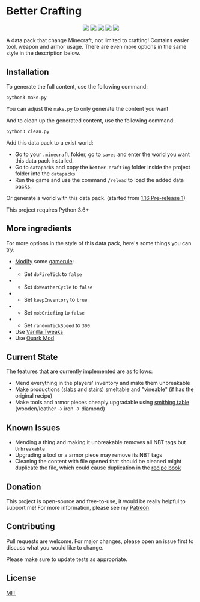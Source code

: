 # Better Crafting

<p align="center">
  <img src="https://img.shields.io/github/stars/mini-peter-hunt/better-crafting">
  <img src="https://img.shields.io/static/v1?label=Contributions&message=Welcome&color=0059b3">
  <img src="https://img.shields.io/github/repo-size/mini-peter-hunt/better-crafting">
  <img src="https://img.shields.io/github/languages/top/mini-peter-hunt/better-crafting">
  <img src="https://img.shields.io/github/license/mini-peter-hunt/better-crafting">
</p>

A data pack that change Minecraft, not limited to crafting!
Contains easier tool, weapon and armor usage. There are even more options in the same style in the description below.

## Installation

To generate the full content, use the following command:

```
python3 make.py
```

You can adjust the `make.py` to only generate the content you want

And to clean up the generated content, use the following command:

```
python3 clean.py
```

Add this data pack to a exist world:

- Go to your `.minecraft` folder, go to `saves` and enter the world you want this data pack installed.
- Go to `datapacks` and copy the `better-crafting` folder inside the project folder into the `datapacks`
- Run the game and use the command `/reload` to load the added data packs.

Or generate a world with this data pack. (started from [1.16 Pre-release 1](https://minecraft.gamepedia.com/Java_Edition_1.16_Pre-release_1))

This project requires Python 3.6+

## More ingredients

For more options in the style of this data pack, here's some things you can try:

- [Modify](https://minecraft.gamepedia.com/Commands/gamerule) some [gamerule](https://minecraft.gamepedia.com/Game_rule):
- - Set `doFireTick` to `false`
- - Set `doWeatherCycle` to `false`
- - Set `keepInventory` to `true`
- - Set `mobGriefing` to `false`
- - Set `randomTickSpeed` to `300`
- Use [Vanilla Tweaks](http://vanillatweaks.net/)
- Use [Quark Mod](https://quark.vazkii.net/)

## Current State

The features that are currently implemented are as follows:

- Mend everything in the players' inventory and make them unbreakable
- Make productions ([slabs](https://minecraft.gamepedia.com/Slab) and [stairs](https://minecraft.gamepedia.com/Stairs)) smeltable and "vineable" (if has the original recipe)
- Make tools and armor pieces cheaply upgradable using [smithing table](https://minecraft.gamepedia.com/Smithing_Table) (wooden/leather -> iron -> diamond)

## Known Issues

- Mending a thing and making it unbreakable removes all NBT tags but `Unbreakable`
- Upgrading a tool or a armor piece may remove its NBT tags
- Cleaning the content with file opened that should be cleaned might duplicate the file, which could cause duplication in the [recipe book](https://minecraft.gamepedia.com/Recipe_book)

## Donation

This project is open-source and free-to-use, it would be really helpful to support me!
For more information, please see my [Patreon](https://patreon.com/that_peterhunt).

## Contributing

Pull requests are welcome. For major changes, please open an issue first to discuss what you would like to change.

Please make sure to update tests as appropriate.

## License

[MIT](LICENSE.txt)
